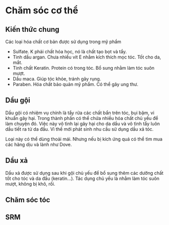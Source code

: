 # Chăm sóc cơ thể

## Kiến thức chung

Các loại hóa chất cơ bản được sử dụng trong mỹ phẩm

- Sulfate. K phải chất hóa học, nó là chất tạo bọt và tẩy.
- Tinh dầu argan. Chưa nhiều vit E nhằm kích thích mọc tóc. Tốt cho da, mắt.
- Tinh chất Keratin. Protein có trong tóc. Bổ sung nhằm làm tóc suôn mượt.
- Dầu maca. Giúp tóc khỏe, tránh gãy rụng.
- Paraben. Hóa chất bảo quản mỹ phẩm. Có thể gây ung thư.

## Dầu gội

Dầu gội có nhiệm vụ chính là tẩy rửa các chất bẩn trên tóc, bụi bặm, vi khuẩn gây hại. Trong thành phần có thể chứa nhiều hóa chất chủ yếu để làm chuyện đó. Việc này vô tình lại gây hại cho da dầu và vô tình tẩy luôn dầu tiết ra từ da đầu. Vì thế mới phát sinh nhu cầu sử dụng dầu xả tóc.

Loại này có thể dùng thoải mái. Nhưng nếu bị kích ứng quá có thể tìm mua các hãng dịu và lành như Dove.

## Dầu xả

Dầu xả được sử dụng sau khi gội chủ yếu để bổ sung thêm các dưỡng chất tốt cho tóc và da đầu (keratin...). Tác dụng chủ yếu là nhằm làm tóc suôn mượt, không bị khô, rối.

## Chăm sóc tóc

## SRM
